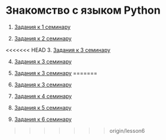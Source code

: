 # Знакомство c языком Python

1. [Задания к 1 семинару](https://github.com/donabilardo/python_gb/tree/lesson1/lesson1/homework "Перейти в каталог семинара")

2.  [Задания к 2 семинару](https://github.com/donabilardo/python_gb/tree/lesson2/lesson2/homework "Перейти в каталог семинара")

<<<<<<< HEAD
 3.  [Задания к 3 семинару]( https://github.com/donabilardo/python_gb/tree/lesson3/lesson3/homework "Перейти в каталог семинара")

 4.  [Задания к 3 семинару]( https://github.com/donabilardo/python_gb/tree/lesson3/lesson4/homework "Перейти в каталог семинара")

 5.  [Задания к 3 семинару]( https://github.com/donabilardo/python_gb/tree/lesson3/lesson5/homework "Перейти в каталог семинара")
=======
2.  [Задания к 3 семинару]( https://github.com/donabilardo/python_gb/tree/lesson3/lesson3/homework "Перейти в каталог семинара")

2.  [Задания к 4 семинару]( https://github.com/donabilardo/python_gb/tree/lesson4/lesson4/homework "Перейти в каталог семинара")

2.  [Задания к 5 семинару]( https://github.com/donabilardo/python_gb/tree/lesson5/lesson5/homework "Перейти в каталог семинара")

2.  [Задания к 6 семинару]( https://github.com/donabilardo/python_gb/tree/lesson6/lesson6/homework "Перейти в каталог семинара")
>>>>>>> origin/lesson6





